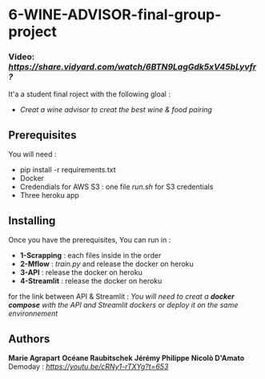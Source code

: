 # 6-WINE-ADVISOR-final-group-project

### Video: *https://share.vidyard.com/watch/6BTN9LagGdk5xV45bLyvfr?*

It'a a student final roject with the following gloal : 

- *Creat a wine advisor to creat the best wine & food pairing*

## Prerequisites

You will need : 
- pip install -r requirements.txt  
- Docker 
- Credendials for AWS S3 : one file *run.sh* for S3 credentials 
- Three heroku app 


## Installing 

Once you have the prerequisites, 
You can run in : 
- **1-Scrapping** : each files inside in the order 
- **2-Mflow** : *train.py* and release the docker on heroku 
- **3-API** : release the docker on heroku
- **4-Streamlit** : release the docker on heroku 

for the link between API & Streamlit : 
*You will need to creat a **docker compose** with the API and Streamlit dockers* or
*deploy it on the same environnement* 

## Authors

**Marie Agrapart** **Océane Raubitschek** **Jérémy Philippe** **Nicolò D'Amato** 
Demoday : *https://youtu.be/cRNy1-rTXYg?t=653*
